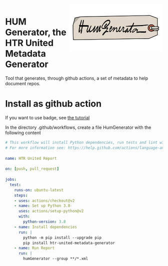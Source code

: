 <img src="./img/humgenerator.png" width="300" align="right">

# HUM Generator, the HTR United Metadata Generator
Tool that generates, through github actions, a set of metadata to help document repos.

# Install as github action

If you want to use badge, see [the tutorial](TUTORIAL.md)

In the directory .github/workflows, create a file HumGenerator with the following content

```yaml
# This workflow will install Python dependencies, run tests and lint with a single version of Python
# For more information see: https://help.github.com/actions/language-and-framework-guides/using-python-with-github-actions

name: HTR United Report

on: [push, pull_request]

jobs:
  test:
    runs-on: ubuntu-latest
    steps:
    - uses: actions/checkout@v2
    - name: Set up Python 3.8
      uses: actions/setup-python@v2
      with:
        python-version: 3.8
    - name: Install dependencies
      run: |
        python -m pip install --upgrade pip
        pip install htr-united-metadata-generator
    - name: Run Report
      run: |
        humGenerator --group **/*.xml
```
